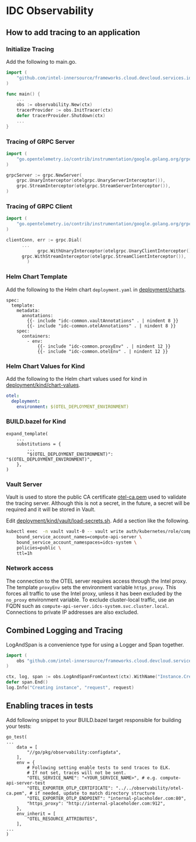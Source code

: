 <!--INTEL CONFIDENTIAL-->
<!--Copyright (C) 2023 Intel Corporation-->
# IDC Observability

## How to add tracing to an application

### Initialize Tracing

Add the following to main.go.

```go
import (
    "github.com/intel-innersource/frameworks.cloud.devcloud.services.idc/go/pkg/observability"
)

func main() {
    ...
    obs := observability.New(ctx)
    tracerProvider := obs.InitTracer(ctx)
    defer tracerProvider.Shutdown(ctx)
    ...
}
```

### Tracing of GRPC Server

```go
import (
    "go.opentelemetry.io/contrib/instrumentation/google.golang.org/grpc/otelgrpc"
)

grpcServer := grpc.NewServer(
    grpc.UnaryInterceptor(otelgrpc.UnaryServerInterceptor()),
    grpc.StreamInterceptor(otelgrpc.StreamServerInterceptor()),
)
```

### Tracing of GRPC Client

```go
import (
    "go.opentelemetry.io/contrib/instrumentation/google.golang.org/grpc/otelgrpc"
)

clientConn, err := grpc.Dial(
      ...
			grpc.WithUnaryInterceptor(otelgrpc.UnaryClientInterceptor()),
      grpc.WithStreamInterceptor(otelgrpc.StreamClientInterceptor()),
		)
```

### Helm Chart Template

Add the following to the Helm chart `deployment.yaml` in [deployment/charts](../../../deployment/charts).

```
spec:
  template:
    metadata:
      annotations:
        {{- include "idc-common.vaultAnnotations" . | nindent 8 }}
        {{- include "idc-common.otelAnnotations" . | nindent 8 }}
    spec:
      containers:
        - env:
            {{- include "idc-common.proxyEnv" . | nindent 12 }}
            {{- include "idc-common.otelEnv" . | nindent 12 }}
```

### Helm Chart Values for Kind

Add the following to the Helm chart values used for kind in [deployment/kind/chart-values](../../../deployment/kind/chart-values).

```yaml
otel:
  deployment:
    environment: $(OTEL_DEPLOYMENT_ENVIRONMENT)
```

### BUILD.bazel for Kind

```
expand_template(
    ...
    substitutions = {
        ...
        "$(OTEL_DEPLOYMENT_ENVIRONMENT)": "$(OTEL_DEPLOYMENT_ENVIRONMENT)",
    },
)
```

### Vault Server

Vault is used to store the public CA certificate [otel-ca.pem](otel-ca.pem) used to validate the tracing server.
Although this is not a secret, in the future, a secret will be required and it will be stored in Vault.

Edit [deployment/kind/vault/load-secrets.sh](../../../deployment/kind/vault/load-secrets.sh).
Add a section like the following.

```bash
kubectl exec  -n vault vault-0 -- vault write auth/kubernetes/role/compute-api-server-role \
    bound_service_account_names=compute-api-server \
    bound_service_account_namespaces=idcs-system \
    policies=public \
    ttl=1h
```

### Network access

The connection to the OTEL server requires access through the Intel proxy.
The template `proxyEnv` sets the environment variable `https_proxy`.
This forces all traffic to use the Intel proxy, unless it has been excluded by the `no_proxy` environment variable.
To exclude cluster-local traffic, use an FQDN such as `compute-api-server.idcs-system.svc.cluster.local`.
Connections to private IP addresses are also excluded.

## Combined Logging and Tracing

LogAndSpan is a convenience type for using a Logger and Span together.

```go
import (
    obs "github.com/intel-innersource/frameworks.cloud.devcloud.services.idc/go/pkg/observability"
)

ctx, log, span := obs.LogAndSpanFromContext(ctx).WithName("Instance.Create").WithValues("ResourceId", ResourceId).Start()
defer span.End()
log.Info("Creating instance", "request", request)
```

## Enabling traces in tests

Add following snippet to your BUILD.bazel target responsible for building your tests:
```
go_test(
...
    data = [
        "//go/pkg/observability:configdata",
    ],
    env = {
        # Following setting enable tests to send traces to ELK.
        # If not set, traces will not be sent.
        "OTEL_SERVICE_NAME": "<YOUR_SERVICE_NAME>", # e.g. compute-api-server-test
        "OTEL_EXPORTER_OTLP_CERTIFICATE": "../../observability/otel-ca.pem", # if needed, update to match directory structure
        "OTEL_EXPORTER_OTLP_ENDPOINT": "internal-placeholder.com:80",
        "https_proxy": "http://internal-placeholder.com:912",
    },
    env_inherit = [
        "OTEL_RESOURCE_ATTRIBUTES",
    ],
...
)
```
